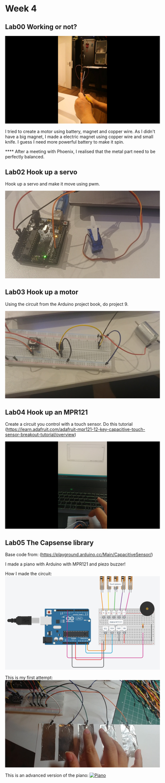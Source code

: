 # Week 4

## Lab00 Working or not?

[![Making a motor with battery and magnet](img/Electric_Magnet.jpg)](https://youtu.be/_6ELPJQUE6c)

I tried to create a motor using battery, magnet and copper wire.
As I didn't have a big magnet, I made a electric magnet using copper wire and small knife.
I guess I need more powerful battery to make it spin.

**** After a meeting with Phoenix, I realised that the metal part need to be perfectly balanced.

## Lab02 Hook up a servo

Hook up a servo and make it move using pwm.

[![Servo](img/Servo.jpg)](https://youtu.be/Z2E9NnBb3W4)


## Lab03 Hook up a motor 

Using the circuit from the Arduino project book, do project 9.

[![Motor](img/Motor.jpg)](https://youtu.be/mF7DxdPEtMo)

## Lab04 Hook up an MPR121 

Create a circuit you control with a touch sensor.
Do this tutorial (https://learn.adafruit.com/adafruit-mpr121-12-key-capacitive-touch-sensor-breakout-tutorial/overview)

[![MPR121](img/MPR121.jpg)](https://youtu.be/3nsQWtxJdzA)

## Lab05 The Capsense library 

Base code from: (https://playground.arduino.cc/Main/CapacitiveSensor/)

I made a piano with Arduino with MPR121 and piezo buzzer!

How I made the circuit:
![Piano](img/Piano_Schematic.jpg)

This is my first attempt:
[![Piano](img/Piano.jpg)](https://youtu.be/Oa3LDMQoXF8)

This is an advanced version of the piano:
[![Piano](img/Final_Piano.jpg)](https://youtu.be/xRiqBFI6VEw)
